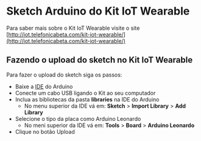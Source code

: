 # Sketch Arduino do Kit IoT Wearable
Para saber mais sobre o Kit IoT Wearable visite o site [http://iot.telefonicabeta.com/kit-iot-wearable/](http://iot.telefonicabeta.com/kit-iot-wearable/)

## Fazendo o upload do sketch no Kit IoT Wearable
Para fazer o upload do sketch siga os passos:

  * Baixe a [IDE](http://arduino.cc/en/main/software) do Arduino
  * Conecte um cabo USB ligando o Kit ao seu computador
  * Inclua as bibliotecas da pasta **libraries** na IDE do Arduino
    * No menu superior da IDE vá em: **Sketch** > **Import Library** > **Add Library**
  * Selecione o tipo da placa como Arduino Leonardo
    * No meni superior da IDE vá em: **Tools** > **Board** > **Arduino Leonardo**
  * Clique no botão Upload
